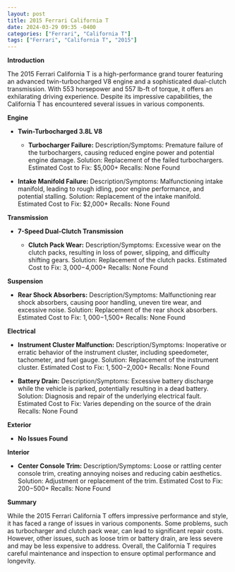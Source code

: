 ```yaml
---
layout: post
title: 2015 Ferrari California T
date: 2024-03-29 09:35 -0400
categories: ["Ferrari", "California T"]
tags: ["Ferrari", "California T", "2015"]
---
```

**Introduction**

The 2015 Ferrari California T is a high-performance grand tourer featuring an advanced twin-turbocharged V8 engine and a sophisticated dual-clutch transmission. With 553 horsepower and 557 lb-ft of torque, it offers an exhilarating driving experience. Despite its impressive capabilities, the California T has encountered several issues in various components.

**Engine**

* **Twin-Turbocharged 3.8L V8**

  * **Turbocharger Failure:** Description/Symptoms: Premature failure of the turbochargers, causing reduced engine power and potential engine damage. Solution: Replacement of the failed turbochargers. Estimated Cost to Fix: $5,000+ Recalls: None Found

* **Intake Manifold Failure:** Description/Symptoms: Malfunctioning intake manifold, leading to rough idling, poor engine performance, and potential stalling. Solution: Replacement of the intake manifold. Estimated Cost to Fix: $2,000+ Recalls: None Found

**Transmission**

* **7-Speed Dual-Clutch Transmission**

  * **Clutch Pack Wear:** Description/Symptoms: Excessive wear on the clutch packs, resulting in loss of power, slipping, and difficulty shifting gears. Solution: Replacement of the clutch packs. Estimated Cost to Fix: $3,000-$4,000+ Recalls: None Found

**Suspension**

* **Rear Shock Absorbers:** Description/Symptoms: Malfunctioning rear shock absorbers, causing poor handling, uneven tire wear, and excessive noise. Solution: Replacement of the rear shock absorbers. Estimated Cost to Fix: $1,000-$1,500+ Recalls: None Found

**Electrical**

* **Instrument Cluster Malfunction:** Description/Symptoms: Inoperative or erratic behavior of the instrument cluster, including speedometer, tachometer, and fuel gauge. Solution: Replacement of the instrument cluster. Estimated Cost to Fix: $1,500-$2,000+ Recalls: None Found

* **Battery Drain:** Description/Symptoms: Excessive battery discharge while the vehicle is parked, potentially resulting in a dead battery. Solution: Diagnosis and repair of the underlying electrical fault. Estimated Cost to Fix: Varies depending on the source of the drain Recalls: None Found

**Exterior**

* **No Issues Found**

**Interior**

* **Center Console Trim:** Description/Symptoms: Loose or rattling center console trim, creating annoying noises and reducing cabin aesthetics. Solution: Adjustment or replacement of the trim. Estimated Cost to Fix: $200-$500+ Recalls: None Found

**Summary**

While the 2015 Ferrari California T offers impressive performance and style, it has faced a range of issues in various components. Some problems, such as turbocharger and clutch pack wear, can lead to significant repair costs. However, other issues, such as loose trim or battery drain, are less severe and may be less expensive to address. Overall, the California T requires careful maintenance and inspection to ensure optimal performance and longevity.
